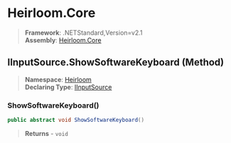# Heirloom.Core

> **Framework**: .NETStandard,Version=v2.1  
> **Assembly**: [Heirloom.Core][0]

## IInputSource.ShowSoftwareKeyboard (Method)

> **Namespace**: [Heirloom][0]  
> **Declaring Type**: [IInputSource][1]

### ShowSoftwareKeyboard()

```cs
public abstract void ShowSoftwareKeyboard()
```

> **Returns** - `void`

[0]: ../../../Heirloom.Core.md
[1]: ../IInputSource.md
